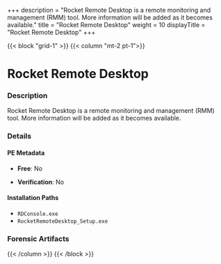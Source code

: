 +++
description = "Rocket Remote Desktop is a remote monitoring and management (RMM) tool. More information will be added as it becomes available."
title = "Rocket Remote Desktop"
weight = 10
displayTitle = "Rocket Remote Desktop"
+++


{{< block "grid-1" >}}
{{< column "mt-2 pt-1">}}

# Rocket Remote Desktop


### Description

Rocket Remote Desktop is a remote monitoring and management (RMM) tool. More information will be added as it becomes available.




### Details


#### PE Metadata


- **Free**: No

- **Verification**: No




#### Installation Paths
- `RDConsole.exe`
- `RocketRemoteDesktop_Setup.exe`

### Forensic Artifacts










{{< /column >}}
{{< /block >}}
